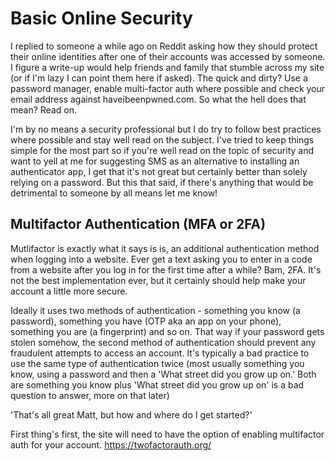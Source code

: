 # Basic Online Security

I replied to someone a while ago on Reddit asking how they should protect their online identities after one of their accounts was accessed by someone. I figure a write-up would help friends and family that stumble across my site (or if I'm lazy I can point them here if asked). The quick and dirty? Use a password manager, enable multi-factor auth where possible and check your email address against haveibeenpwned.com. So what the hell does that mean? Read on.

I'm by no means a security professional but I do try to follow best practices where possible and stay well read on the subject. I've tried to keep things simple for the most part so if you're well read on the topic of security and want to yell at me for suggesting SMS as an alternative to installing an authenticator app, I get that it's not great but certainly better than solely relying on a password. But this that said, if there's anything that would be detrimental to someone by all means let me know!

## Multifactor Authentication (MFA or 2FA)

Mutlifactor is exactly what it says is is, an additional authentication method when logging into a website. Ever get a text asking you to enter in a code from a website after you log in for the first time after a while? Bam, 2FA. It's not the best implementation ever, but it certainly should help make your account a little more secure.

Ideally it uses two methods of authentication - something you know (a password), something you have (OTP aka an app on your phone), something you are (a fingerprint) and so on. That way if your password gets stolen somehow, the second method of authentication should prevent any fraudulent attempts to access an account. It's typically a bad practice to use the same type of authentication twice (most usually something you know, using a password and then a 'What street did you grow up on.' Both are something you know plus 'What street did you grow up on' is a bad question to answer, more on that later)

'That's all great Matt, but how and where do I get started?' 

First thing's first, the site will need to have the option of enabling multifactor auth for your account. https://twofactorauth.org/
